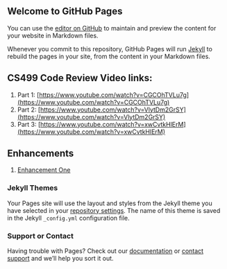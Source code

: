 ## Welcome to GitHub Pages

You can use the [editor on GitHub](https://github.com/emilymccann/emilymccann.github.io/edit/main/index.md) to maintain and preview the content for your website in Markdown files.

Whenever you commit to this repository, GitHub Pages will run [Jekyll](https://jekyllrb.com/) to rebuild the pages in your site, from the content in your Markdown files.


## CS499 Code Review Video links:

1. Part 1: [https://www.youtube.com/watch?v=CGCOhTVLu7g](https://www.youtube.com/watch?v=CGCOhTVLu7g)
2. Part 2: [https://www.youtube.com/watch?v=VlytDm2GrSY](https://www.youtube.com/watch?v=VlytDm2GrSY)
3. Part 3: [https://www.youtube.com/watch?v=xwCvtkHlErM](https://www.youtube.com/watch?v=xwCvtkHlErM)

## Enhancements 
1. [Enhancement One](https://emilymccann.github.io/enhancement_one)


### Jekyll Themes

Your Pages site will use the layout and styles from the Jekyll theme you have selected in your [repository settings](https://github.com/emilymccann/emilymccann.github.io/settings/pages). The name of this theme is saved in the Jekyll `_config.yml` configuration file.

### Support or Contact

Having trouble with Pages? Check out our [documentation](https://docs.github.com/categories/github-pages-basics/) or [contact support](https://support.github.com/contact) and we’ll help you sort it out.
